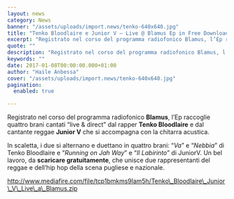 ```yaml
---
layout: news
category: News
banner: "/assets/uploads/import.news/tenko-640x640.jpg"
title: "Tenko Bloodlaire e Junior V – Live @ Blamus Ep in Free Download"
excerpt: "Registrato nel corso del programma radiofonico Blamus, l’Ep raccoglie quattro brani cantati “live & direct” dal rapper Tenko Bloodlaire e dal cantante reggae Junior V che si accompagna con la chitarra acustica. In scaletta, i due si alternano e duettano in quattro brani: “Va” e “Nebbia” di Tenko Bloodlaire e “Running on Jah Way” e [&hellip"
quote: ""
description: "Registrato nel corso del programma radiofonico Blamus, l’Ep raccoglie quattro brani cantati “live & direct” dal rapper Tenko Bloodlaire e dal cantante reggae Junior V che si accompagna con la chitarra acustica. In scaletta, i due si alternano e duettano in quattro brani: “Va” e “Nebbia” di Tenko Bloodlaire e “Running on Jah Way” e [&hellip"
keywords: ""
date: 2017-01-08T00:00:00.000+01:00
author: "Haile Anbessa"
cover: "/assets/uploads/import.news/tenko-640x640.jpg"
pagination:
  enabled: true

---
```


Registrato nel corso del programma radiofonico **Blamus**, l’Ep raccoglie quattro brani cantati “live & direct” dal rapper **Tenko Bloodlaire** e dal cantante reggae **Junior V** che si accompagna con la chitarra acustica.

In scaletta, i due si alternano e duettano in quattro brani: “_Va_” e “_Nebbia_” di Tenko Bloodlaire e “_Running on Jah Way_” e “_Il Labirinto_” di JuniorV. Un bel lavoro, da **scaricare gratuitamente**, che unisce due rappresentanti del reggae e dell’hip hop della scena pugliese e nazionale.

http://www.mediafire.com/file/tcp1bmkms9lam5h/Tenko\_Bloodlaire\_Junior\_V\_Live\_a\_Blamus.zip